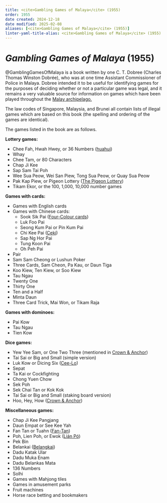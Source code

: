 ```yaml
---
title: <cite>Gambling Games of Malaya</cite> (1955)
order: 1955
date created: 2024-12-18
date modified: 2025-02-08
aliases: [<cite>Gambling Games of Malaya</cite> (1955)]
linter-yaml-title-alias: <cite>Gambling Games of Malaya</cite> (1955)
---
```

# <cite>Gambling Games of Malaya</cite> (1955)

@GamblingGamesOfMalaya is a book written by one C. T. Dobree (Charles Thomas Winston Dobrée), who was at one time Assistant Commissioner of Police in Malaya. Dobree intended it to be useful for identifying games for the purposes of deciding whether or not a particular game was legal, and it remains a very valuable source for information on games which have been played throughout the <a href="https://en.wikipedia.org/wiki/Malay_Archipelago">Malay archipelago.</a>

The law codes of Singapore, Malaysia, and Brunei all contain lists of illegal games which are based on this book (the spelling and ordering of the games are identical).

The games listed in the book are as follows.

**Lottery games:**

- Chee Fah, Hwah Hwey, or 36 Numbers ([huahui](games/huahui/huahui.md))
- Whay
- Chee Tam, or 80 Characters
- Chap Ji Kee
- Sap Sam Tai Poh
- Wee Sua Peow, Wei San Piew, Tong Sua Peow, or Quay Sua Peow
- Pak Kap Piew, or Pigeon Lottery ([The Pigeon Lottery](games/pigeon-lottery/pigeon-lottery.md))
- Tikam Ekor, or the 100, 1,000, 10,000 number games

**Games with cards:**

- Games with English cards
- Games with Chinese cards:
    - Sook Sik Pai ([Four-Colour cards](articles/cards/china/four-colour-cards/four-colour-cards.md))
    - Luk Foo Pai
    - Seong Kum Pai or Pin Kum Pai
    - Chi Kee Pai ([Ceki](articles/cards/ceki/ceki.md))
    - Sap Ng Hor Pai
    - Tung Koon Pai
    - Oh Peh Pai
- Pair
- Sam Sam Cheong or Lushun Poker
- Three Cards, Sam Cheon, Pa Kau, or Daun Tiga
- Koo Kiew, Ten Kiew, or Soo Kiew
- Tau Ngau
- Twenty One
- Thirty One
- Ten and a Half
- Minta Daun
- Three Card Trick, Mai Won, or Tikam Raja

**Games with dominoes:**

- Pai Kow
- Tau Ngau
- Tien Kow

**Dice games:**

- Yew Yee Sam, or One Two Three (mentioned in [Crown & Anchor](games/crown-and-anchor/crown-and-anchor.md))
- Tai Sai or Big and Small (simple version)
- Luk Kow or Dicing Six ([Cee-Lo](games/cee-lo/cee-lo.md))
- Sepat
- Ta Kai or Cockfighting
- Chong Yuen Chow
- Sek Poh
- Sek Chai Tan or Kok Kok
- Tai Sai or Big and Small (staking board version)
- Hoo, Hey, How ([Crown & Anchor](games/crown-and-anchor/crown-and-anchor.md))

**Miscellaneous games:**

- Chap Ji Kee Pangjang
- Daun Empat or See Kee Yah
- Fan Tan or Tuahn ([Fan-Tan](games/fan-tan/fan-tan.md))
- Poh, Lien Poh, or Ewok ([Lián Pó](games/lien-poh/lien-poh.md))
- Pek Bin
- Belankai ([Belangkai](games/belangkai/belangkai.md))
- Dadu Katak Ular
- Dadu Muka Enam
- Dadu Belankas Mata
- 136 Numbers
- Solhi
- Games with Mahjong tiles
- Games in amusement parks
- Fruit machines
- Horse race betting and bookmakers

